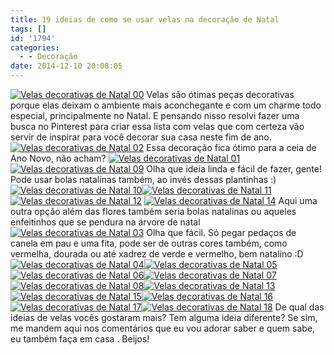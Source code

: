 ```yaml
---
title: 19 ideias de como se usar velas na decoração de Natal
tags: []
id: '1794'
categories:
  - - Decoração
date: 2014-12-10 20:08:05
---
```


[![Velas decorativas de Natal 00](/wp-content/uploads/2014/12/Velas-decorativas-de-Natal-001.jpg)](/wp-content/uploads/2014/12/Velas-decorativas-de-Natal-001.jpg) Velas são ótimas peças decorativas porque elas deixam o ambiente mais aconchegante e com um charme todo especial, principalmente no Natal. E pensando nisso resolvi fazer uma busca no Pinterest para criar essa lista com velas que com certeza vão servir de inspirar para você decorar sua casa neste fim de ano. [![Velas decorativas de Natal 02](/wp-content/uploads/2014/12/Velas-decorativas-de-Natal-02.jpg)](/wp-content/uploads/2014/12/Velas-decorativas-de-Natal-02.jpg) Essa decoração fica ótimo para a ceia de Ano Novo, não acham? [![Velas decorativas de Natal 01](/wp-content/uploads/2014/12/Velas-decorativas-de-Natal-01.jpg)](/wp-content/uploads/2014/12/Velas-decorativas-de-Natal-01.jpg) [![Velas decorativas de Natal 09](/wp-content/uploads/2014/12/Velas-decorativas-de-Natal-09.jpg)](/wp-content/uploads/2014/12/Velas-decorativas-de-Natal-09.jpg) Olha que ideia linda e fácil de fazer, gente! Pode usar bolas natalinas também, ao invés dessas plantinhas :) [![Velas decorativas de Natal 10](/wp-content/uploads/2014/12/Velas-decorativas-de-Natal-10.jpg)](/wp-content/uploads/2014/12/Velas-decorativas-de-Natal-10.jpg)[![Velas decorativas de Natal 11](/wp-content/uploads/2014/12/Velas-decorativas-de-Natal-11.jpg)](/wp-content/uploads/2014/12/Velas-decorativas-de-Natal-11.jpg)[![Velas decorativas de Natal 12](/wp-content/uploads/2014/12/Velas-decorativas-de-Natal-12.jpg)](/wp-content/uploads/2014/12/Velas-decorativas-de-Natal-12.jpg) [![Velas decorativas de Natal 14](/wp-content/uploads/2014/12/Velas-decorativas-de-Natal-14.jpg)](/wp-content/uploads/2014/12/Velas-decorativas-de-Natal-14.jpg) Aqui uma outra opção além das flores também seria bolas natalinas ou aqueles enfeitinhos que se pendura na árvore de natal [![Velas decorativas de Natal 03](/wp-content/uploads/2014/12/Velas-decorativas-de-Natal-03-683x1024.jpg)](/wp-content/uploads/2014/12/Velas-decorativas-de-Natal-03.jpg) Olha que fácil. Só pegar pedaços de canela em pau e uma fita, pode ser de outras cores também, como vermelha, dourada ou até xadrez de verde e vermelho, bem natalino :D [![Velas decorativas de Natal 04](/wp-content/uploads/2014/12/Velas-decorativas-de-Natal-04.jpg)](/wp-content/uploads/2014/12/Velas-decorativas-de-Natal-04.jpg)[![Velas decorativas de Natal 05](/wp-content/uploads/2014/12/Velas-decorativas-de-Natal-05.jpg)](/wp-content/uploads/2014/12/Velas-decorativas-de-Natal-05.jpg) [![Velas decorativas de Natal 06](/wp-content/uploads/2014/12/Velas-decorativas-de-Natal-06.jpg)](/wp-content/uploads/2014/12/Velas-decorativas-de-Natal-06.jpg)[![Velas decorativas de Natal 07](/wp-content/uploads/2014/12/Velas-decorativas-de-Natal-07.jpg)](/wp-content/uploads/2014/12/Velas-decorativas-de-Natal-07.jpg)[![Velas decorativas de Natal 08](/wp-content/uploads/2014/12/Velas-decorativas-de-Natal-08.jpg)](/wp-content/uploads/2014/12/Velas-decorativas-de-Natal-08.jpg)[![Velas decorativas de Natal 13](/wp-content/uploads/2014/12/Velas-decorativas-de-Natal-13.jpg)](/wp-content/uploads/2014/12/Velas-decorativas-de-Natal-13.jpg)[![Velas decorativas de Natal 15](/wp-content/uploads/2014/12/Velas-decorativas-de-Natal-15-683x1024.jpg)](/wp-content/uploads/2014/12/Velas-decorativas-de-Natal-15.jpg)[![Velas decorativas de Natal 16](/wp-content/uploads/2014/12/Velas-decorativas-de-Natal-16.jpg)](/wp-content/uploads/2014/12/Velas-decorativas-de-Natal-16.jpg)[![Velas decorativas de Natal 17](/wp-content/uploads/2014/12/Velas-decorativas-de-Natal-17.jpg)](/wp-content/uploads/2014/12/Velas-decorativas-de-Natal-17.jpg)[![Velas decorativas de Natal 18](/wp-content/uploads/2014/12/Velas-decorativas-de-Natal-18.jpg)](/wp-content/uploads/2014/12/Velas-decorativas-de-Natal-18.jpg) De qual das ideias de velas vocês gostaram mais? Tem alguma ideia diferente? Se sim, me mandem aqui nos comentários que eu vou adorar saber e quem sabe, eu também faça em casa . Beijos!

